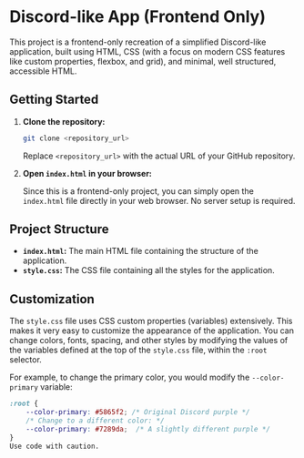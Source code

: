 # Discord-like App (Frontend Only)

This project is a frontend-only recreation of a simplified Discord-like application, built using HTML, CSS (with a focus on modern CSS features like custom properties, flexbox, and grid), and minimal, well structured, accessible HTML.


## Getting Started

1.  **Clone the repository:**

    ```bash
    git clone <repository_url>
    ```
    Replace `<repository_url>` with the actual URL of your GitHub repository.

2.  **Open `index.html` in your browser:**

    Since this is a frontend-only project, you can simply open the `index.html` file directly in your web browser.  No server setup is required.

## Project Structure

*   **`index.html`:**  The main HTML file containing the structure of the application.
*   **`style.css`:**  The CSS file containing all the styles for the application.

## Customization

The `style.css` file uses CSS custom properties (variables) extensively.  This makes it very easy to customize the appearance of the application.  You can change colors, fonts, spacing, and other styles by modifying the values of the variables defined at the top of the `style.css` file, within the `:root` selector.

For example, to change the primary color, you would modify the `--color-primary` variable:

```css
:root {
    --color-primary: #5865f2; /* Original Discord purple */
    /* Change to a different color: */
    --color-primary: #7289da;  /* A slightly different purple */
}
Use code with caution.
